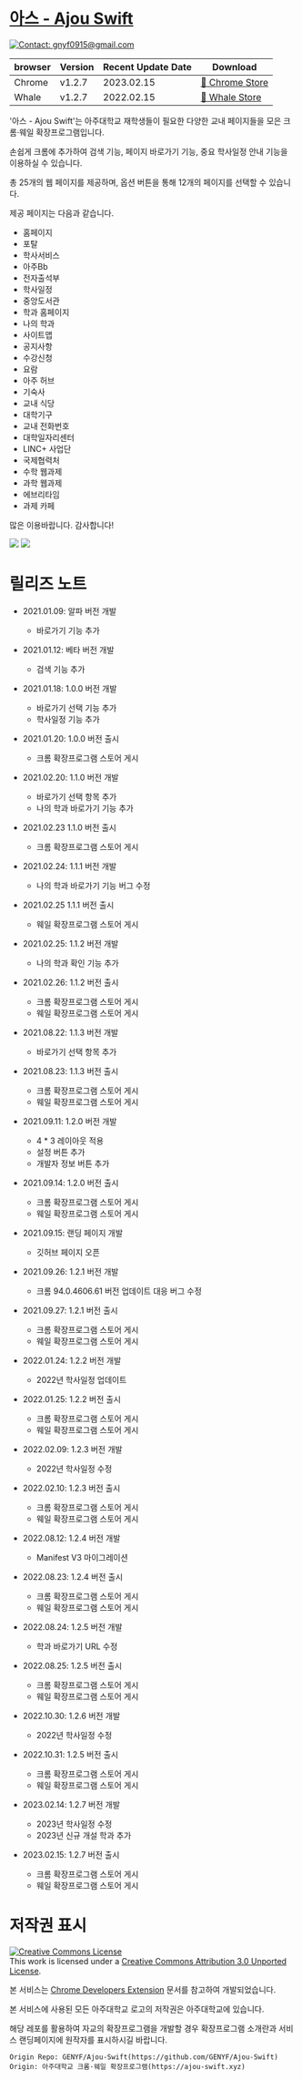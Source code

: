# [아스 - Ajou Swift](https://ajou-swift.xyz/)

[![Contact: gnyf0915@gmail.com](https://img.shields.io/badge/Contact-gnyf0915@gmail.com-important)](mailto:gnyf0915@gmail.com)

| browser | Version    | Recent Update Date | Download                                          |
| ------- | ---------- | ------------------ | -----------------------------------------------   |
| Chrome  | v1.2.7     | 2023.02.15         | [💾 Chrome Store](https://bit.ly/AjouSwift-Chrome) |
| Whale   | v1.2.7     | 2022.02.15         | [💾 Whale Store](https://bit.ly/AjouSwift-Whale)   |

'아스 - Ajou Swift'는 아주대학교 재학생들이 필요한 다양한 교내 페이지들을 모은 크롬·웨일 확장프로그램입니다.

손쉽게 크롬에 추가하여 검색 기능, 페이지 바로가기 기능, 중요 학사일정 안내 기능을 이용하실 수 있습니다.

총 25개의 웹 페이지를 제공하며, 옵션 버튼을 통해 12개의 페이지를 선택할 수 있습니다.

제공 페이지는 다음과 같습니다.

- 홈페이지
- 포탈
- 학사서비스
- 아주Bb
- 전자출석부
- 학사일정
- 중앙도서관
- 학과 홈페이지
- 나의 학과
- 사이트맵
- 공지사항
- 수강신청
- 요람
- 아주 허브
- 기숙사
- 교내 식당
- 대학기구
- 교내 전화번호
- 대학일자리센터
- LINC+ 사업단
- 국제협력처
- 수학 웹과제
- 과학 웹과제
- 에브리타임
- 과제 카페

많은 이용바랍니다. 감사합니다!

<img src="images/screenshot/1.png">
<img src="images/screenshot/2.png">

# 릴리즈 노트
* 2021.01.09: 알파 버전 개발
  * 바로가기 기능 추가
 
* 2021.01.12: 베타 버전 개발
  * 검색 기능 추가

* 2021.01.18: 1.0.0 버전 개발
  * 바로가기 선택 기능 추가
  * 학사일정 기능 추가

* 2021.01.20: 1.0.0 버전 출시
  * 크롬 확장프로그램 스토어 게시

* 2021.02.20: 1.1.0 버전 개발
  * 바로가기 선택 항목 추가
  * 나의 학과 바로가기 기능 추가
  
* 2021.02.23 1.1.0 버전 출시
  * 크롬 확장프로그램 스토어 게시

* 2021.02.24: 1.1.1 버전 개발
  * 나의 학과 바로가기 기능 버그 수정

* 2021.02.25 1.1.1 버전 출시
  * 웨일 확장프로그램 스토어 게시

* 2021.02.25: 1.1.2 버전 개발
  * 나의 학과 확인 기능 추가

* 2021.02.26: 1.1.2 버전 출시
  * 크롬 확장프로그램 스토어 게시
  * 웨일 확장프로그램 스토어 게시

* 2021.08.22: 1.1.3 버전 개발
  * 바로가기 선택 항목 추가

* 2021.08.23: 1.1.3 버전 출시
  * 크롬 확장프로그램 스토어 게시
  * 웨일 확장프로그램 스토어 게시

* 2021.09.11: 1.2.0 버전 개발
  * 4 * 3 레이아웃 적용
  * 설정 버튼 추가
  * 개발자 정보 버튼 추가

* 2021.09.14: 1.2.0 버전 출시
  * 크롬 확장프로그램 스토어 게시
  * 웨일 확장프로그램 스토어 게시

* 2021.09.15: 랜딩 페이지 개발
  * 깃허브 페이지 오픈

* 2021.09.26: 1.2.1 버전 개발
  * 크롬 94.0.4606.61 버전 업데이트 대응 버그 수정

* 2021.09.27: 1.2.1 버전 출시
  * 크롬 확장프로그램 스토어 게시
  * 웨일 확장프로그램 스토어 게시

* 2022.01.24: 1.2.2 버전 개발
  * 2022년 학사일정 업데이트

* 2022.01.25: 1.2.2 버전 출시
  * 크롬 확장프로그램 스토어 게시
  * 웨일 확장프로그램 스토어 게시

* 2022.02.09: 1.2.3 버전 개발
  * 2022년 학사일정 수정

* 2022.02.10: 1.2.3 버전 출시
  * 크롬 확장프로그램 스토어 게시
  * 웨일 확장프로그램 스토어 게시

* 2022.08.12: 1.2.4 버전 개발
  * Manifest V3 마이그레이션
  
* 2022.08.23: 1.2.4 버전 출시
  * 크롬 확장프로그램 스토어 게시
  * 웨일 확장프로그램 스토어 게시
  
* 2022.08.24: 1.2.5 버전 개발
  * 학과 바로가기 URL 수정
  
* 2022.08.25: 1.2.5 버전 출시
  * 크롬 확장프로그램 스토어 게시
  * 웨일 확장프로그램 스토어 게시

* 2022.10.30: 1.2.6 버전 개발
  * 2022년 학사일정 수정

* 2022.10.31: 1.2.5 버전 출시
  * 크롬 확장프로그램 스토어 게시
  * 웨일 확장프로그램 스토어 게시
  
* 2023.02.14: 1.2.7 버전 개발
  * 2023년 학사일정 수정
  * 2023년 신규 개설 학과 추가

* 2023.02.15: 1.2.7 버전 출시
  * 크롬 확장프로그램 스토어 게시
  * 웨일 확장프로그램 스토어 게시


# 저작권 표시
<a rel="license" href="http://creativecommons.org/licenses/by/3.0/"><img alt="Creative Commons License" style="border-width:0" src="https://i.creativecommons.org/l/by/3.0/88x31.png" /></a><br />This work is licensed under a <a rel="license" href="http://creativecommons.org/licenses/by/3.0/">Creative Commons Attribution 3.0 Unported License</a>.

본 서비스는 [Chrome Developers Extension](https://developer.chrome.com/docs/extensions/) 문서를 참고하여 개발되었습니다.

본 서비스에 사용된 모든 아주대학교 로고의 저작권은 아주대학교에 있습니다.

해당 레포를 활용하여 자교의 확장프로그램을 개발할 경우 확장프로그램 소개란과 서비스 랜딩페이지에 원작자를 표시하시길 바랍니다.

```
Origin Repo: GENYF/Ajou-Swift(https://github.com/GENYF/Ajou-Swift)
Origin: 아주대학교 크롬·웨일 확장프로그램(https://ajou-swift.xyz)
```

